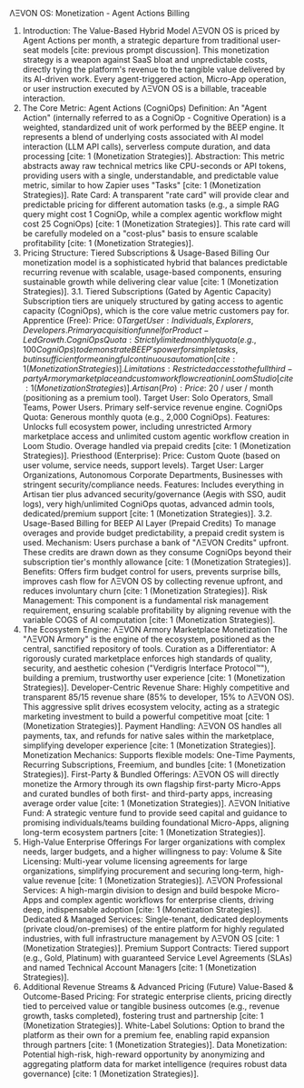 ΛΞVON OS: Monetization - Agent Actions Billing
1. Introduction: The Value-Based Hybrid Model
ΛΞVON OS is priced by Agent Actions per month, a strategic departure from traditional user-seat models [cite: previous prompt discussion]. This monetization strategy is a weapon against SaaS bloat and unpredictable costs, directly tying the platform's revenue to the tangible value delivered by its AI-driven work. Every agent-triggered action, Micro-App operation, or user instruction executed by ΛΞVON OS is a billable, traceable interaction.
2. The Core Metric: Agent Actions (CogniOps)
Definition: An "Agent Action" (internally referred to as a CogniOp - Cognitive Operation) is a weighted, standardized unit of work performed by the BEEP engine. It represents a blend of underlying costs associated with AI model interaction (LLM API calls), serverless compute duration, and data processing [cite: 1 (Monetization Strategies)].
Abstraction: This metric abstracts away raw technical metrics like CPU-seconds or API tokens, providing users with a single, understandable, and predictable value metric, similar to how Zapier uses "Tasks" [cite: 1 (Monetization Strategies)].
Rate Card: A transparent "rate card" will provide clear and predictable pricing for different automation tasks (e.g., a simple RAG query might cost 1 CogniOp, while a complex agentic workflow might cost 25 CogniOps) [cite: 1 (Monetization Strategies)]. This rate card will be carefully modeled on a "cost-plus" basis to ensure scalable profitability [cite: 1 (Monetization Strategies)].
3. Pricing Structure: Tiered Subscriptions & Usage-Based Billing
Our monetization model is a sophisticated hybrid that balances predictable recurring revenue with scalable, usage-based components, ensuring sustainable growth while delivering clear value [cite: 1 (Monetization Strategies)].
3.1. Tiered Subscriptions (Gated by Agentic Capacity)
Subscription tiers are uniquely structured by gating access to agentic capacity (CogniOps), which is the core value metric customers pay for.
Apprentice (Free):
Price: $0
Target User: Individuals, Explorers, Developers. Primary acquisition funnel for Product-Led Growth.
CogniOps Quota: Strictly limited monthly quota (e.g., 100 CogniOps) to demonstrate BEEP's power for simple tasks, but insufficient for meaningful continuous automation [cite: 1 (Monetization Strategies)].
Limitations: Restricted access to the full third-party Armory marketplace and custom workflow creation in Loom Studio [cite: 1 (Monetization Strategies)].
Artisan (Pro):
Price: ~$20 / user / month (positioning as a premium tool).
Target User: Solo Operators, Small Teams, Power Users. Primary self-service revenue engine.
CogniOps Quota: Generous monthly quota (e.g., 2,000 CogniOps).
Features: Unlocks full ecosystem power, including unrestricted Armory marketplace access and unlimited custom agentic workflow creation in Loom Studio. Overage handled via prepaid credits [cite: 1 (Monetization Strategies)].
Priesthood (Enterprise):
Price: Custom Quote (based on user volume, service needs, support levels).
Target User: Larger Organizations, Autonomous Corporate Departments, Businesses with stringent security/compliance needs.
Features: Includes everything in Artisan tier plus advanced security/governance (Aegis with SSO, audit logs), very high/unlimited CogniOps quotas, advanced admin tools, dedicated/premium support [cite: 1 (Monetization Strategies)].
3.2. Usage-Based Billing for BEEP AI Layer (Prepaid Credits)
To manage overages and provide budget predictability, a prepaid credit system is used.
Mechanism: Users purchase a bank of "ΛΞVON Credits" upfront. These credits are drawn down as they consume CogniOps beyond their subscription tier's monthly allowance [cite: 1 (Monetization Strategies)].
Benefits: Offers firm budget control for users, prevents surprise bills, improves cash flow for ΛΞVON OS by collecting revenue upfront, and reduces involuntary churn [cite: 1 (Monetization Strategies)].
Risk Management: This component is a fundamental risk management requirement, ensuring scalable profitability by aligning revenue with the variable COGS of AI computation [cite: 1 (Monetization Strategies)].
4. The Ecosystem Engine: ΛΞVON Armory Marketplace Monetization
The "ΛΞVON Armory" is the engine of the ecosystem, positioned as the central, sanctified repository of tools.
Curation as a Differentiator: A rigorously curated marketplace enforces high standards of quality, security, and aesthetic cohesion ("Verdigris Interface Protocol™"), building a premium, trustworthy user experience [cite: 1 (Monetization Strategies)].
Developer-Centric Revenue Share: Highly competitive and transparent 85/15 revenue share (85% to developer, 15% to ΛΞVON OS). This aggressive split drives ecosystem velocity, acting as a strategic marketing investment to build a powerful competitive moat [cite: 1 (Monetization Strategies)].
Payment Handling: ΛΞVON OS handles all payments, tax, and refunds for native sales within the marketplace, simplifying developer experience [cite: 1 (Monetization Strategies)].
Monetization Mechanics: Supports flexible models: One-Time Payments, Recurring Subscriptions, Freemium, and bundles [cite: 1 (Monetization Strategies)].
First-Party & Bundled Offerings: ΛΞVON OS will directly monetize the Armory through its own flagship first-party Micro-Apps and curated bundles of both first- and third-party apps, increasing average order value [cite: 1 (Monetization Strategies)].
ΛΞVON Initiative Fund: A strategic venture fund to provide seed capital and guidance to promising individuals/teams building foundational Micro-Apps, aligning long-term ecosystem partners [cite: 1 (Monetization Strategies)].
5. High-Value Enterprise Offerings
For larger organizations with complex needs, larger budgets, and a higher willingness to pay:
Volume & Site Licensing: Multi-year volume licensing agreements for large organizations, simplifying procurement and securing long-term, high-value revenue [cite: 1 (Monetization Strategies)].
ΛΞVON Professional Services: A high-margin division to design and build bespoke Micro-Apps and complex agentic workflows for enterprise clients, driving deep, indispensable adoption [cite: 1 (Monetization Strategies)].
Dedicated & Managed Services: Single-tenant, dedicated deployments (private cloud/on-premises) of the entire platform for highly regulated industries, with full infrastructure management by ΛΞVON OS [cite: 1 (Monetization Strategies)].
Premium Support Contracts: Tiered support (e.g., Gold, Platinum) with guaranteed Service Level Agreements (SLAs) and named Technical Account Managers [cite: 1 (Monetization Strategies)].
6. Additional Revenue Streams & Advanced Pricing (Future)
Value-Based & Outcome-Based Pricing: For strategic enterprise clients, pricing directly tied to perceived value or tangible business outcomes (e.g., revenue growth, tasks completed), fostering trust and partnership [cite: 1 (Monetization Strategies)].
White-Label Solutions: Option to brand the platform as their own for a premium fee, enabling rapid expansion through partners [cite: 1 (Monetization Strategies)].
Data Monetization: Potential high-risk, high-reward opportunity by anonymizing and aggregating platform data for market intelligence (requires robust data governance) [cite: 1 (Monetization Strategies)].
